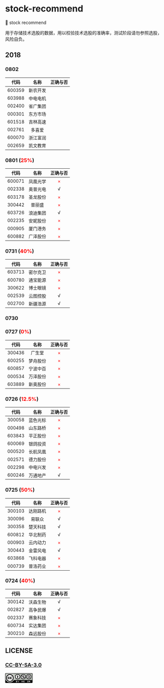 # stock-recommend
:construction: stock recommend

用于存储技术选股的数据，用以校验技术选股的准确率，测试阶段请勿参照选股，风险自负。

## 2018

### 0802 

| 代码    | 名称    | 正确与否     | 
| :---: | :---: | :---: | 
|  600359 |   新农开发  |     | 
|  603988 |   中电电机  |      | 
|  002400 |   省广集团  |     | 
|  000301 |   东方市场    |     | 
|  601518 |   吉林高速  |     | 
|  002761 |   多喜爱  |     | 
|  600070 |   浙江富润  |     | 
|  002659 |   凯文教育  |     | 

### 0801 (<font color='red'>25%</font>)

| 代码    | 名称    | 正确与否     | 
| :---: | :---: | :---: | 
|  600071 |   凤凰光学  | <font color='red'>×</font>    | 
|  002338 |   奥普光电  | √     | 
|  603178 |   圣龙股份  | <font color='red'>×</font>    | 
|  300442 |   普丽盛    | <font color='red'>×</font>    | 
|  603726 |   浪迪集团  | √    | 
|  002235 |   安妮股份  | <font color='red'>×</font>    | 
|  000905 |   厦门港务  | <font color='red'>×</font>    | 
|  600882 |   广泽股份  | <font color='red'>×</font>    | 

### 0731 (<font color='red'>40%</font>)

| 代码    | 名称    | 正确与否     | 
| :---: | :---: | :---: | 
|  603713 |   密尔克卫  | <font color='red'>×</font>    | 
|  600780 |   通宝能源  | <font color='red'>×</font>    | 
|  300622 |   博士眼镜  | <font color='red'>×</font>    | 
|  002539 |   云图控股  | √    | 
|  002700 |   新疆浩源  | √    | 

### 0730

### 0727 (<font color='red'>0%</font>)

| 代码    | 名称    | 正确与否     | 
| :---: | :---: | :---: | 
|  300436 |   广生堂  |   <font color='red'>×</font>  | 
|  600255 |   梦舟股份  | <font color='red'>×</font>    | 
|  600857 |   宁波中百  | <font color='red'>×</font>    | 
|  000534 |   万泽股份  | <font color='red'>×</font>    | 
|  603889 |   新奥股份  | <font color='red'>×</font>    | 


### 0726 (<font color='red'>12.5%</font>)

| 代码    | 名称    | 正确与否     | 
| :---: | :---: | :---: | 
|  300058 |   蓝色光标  | <font color='red'>×</font>    | 
|  000498 |   山东路桥  | <font color='red'>×</font>    | 
|  603843 |   平正股份  | <font color='red'>×</font>    | 
|  600069 |   银鸽投资  | <font color='red'>×</font>    | 
|  000520 |   长航凤凰  | <font color='red'>×</font>    |
|  002571 |   德力股份  | <font color='red'>×</font>    |
|  002298 |   中电兴发  | <font color='red'>×</font>    |
|  600246 |   万通地产  | √    |

### 0725 (<font color='red'>50%</font>)

| 代码    | 名称    | 正确与否     | 
| :---: | :---: | :---: | 
|  300103 |   达刚路机  | <font color='red'>×</font>    |   
|  300096 |   易联众    | √    |    
|  300358 |   楚天科技  | √   |    
|  600812 |   华北制药  | √    |    
|  000903 |   云内动力  | <font color='red'>×</font>    |    
|  300443 |   金雷风电  | √    |    
|  603868 |   飞科电器  | <font color='red'>×</font>    |    
|  000739 |   普洛药业  | <font color='red'>×</font>    |    

### 0724 (<font color='red'>40%</font>)

| 代码    | 名称    | 正确与否     | 
| :---:     | :---: | :---: | 
|  300142 | 沃森生物  | √   |   
|  002827 | 高争民爆  | √   |    
|  002337 | 赛象科技  | <font color='red'>×</font>   |    
|  600734 | 实达集团  | <font color='red'>×</font>   |    
|  300210 | 森远股份  | <font color='red'>×</font>   |

## LICENSE

### [CC-BY-SA-3.0](https://creativecommons.org/licenses/by-nc-sa/3.0/cn/)

[![](LICENSE.png)](https://creativecommons.org/licenses/by-nc-sa/3.0/cn/)
